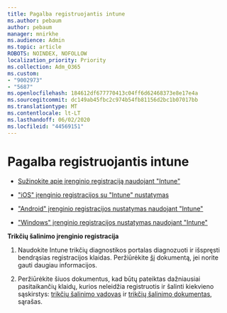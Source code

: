 ```yaml
---
title: Pagalba registruojantis intune
ms.author: pebaum
author: pebaum
manager: mnirkhe
ms.audience: Admin
ms.topic: article
ROBOTS: NOINDEX, NOFOLLOW
localization_priority: Priority
ms.collection: Adm_O365
ms.custom:
- "9002973"
- "5687"
ms.openlocfilehash: 184612df677770413c04ff6d62468373e8e17e4a
ms.sourcegitcommit: dc149ab45fbc2c974b54fb81156d2bc1b07017bb
ms.translationtype: MT
ms.contentlocale: lt-LT
ms.lasthandoff: 06/02/2020
ms.locfileid: "44569151"
---
```

# <a name="help-with-intune-enrollment"></a>Pagalba registruojantis intune


- [Sužinokite apie įrenginio registraciją naudojant "Intune"](https://docs.microsoft.com/intune/device-enrollment)

- ["iOS" įrenginio registracijos su "Intune" nustatymas](https://docs.microsoft.com/intune/ios-enroll)

- ["Android" įrenginio registracijos nustatymas naudojant "Intune"](https://docs.microsoft.com/intune/android-enroll)

- ["Windows" įrenginio registracijos nustatymas naudojant "Intune"](https://docs.microsoft.com/intune/windows-enroll)

**Trikčių šalinimo įrenginio registracija**

1. Naudokite Intune trikčių diagnostikos portalas diagnozuoti ir išspręsti bendrąsias registracijos klaidas. Peržiūrėkite [šį](https://docs.microsoft.com/intune/help-desk-operators) dokumentą, jei norite gauti daugiau informacijos.

2. Peržiūrėkite šiuos dokumentus, kad būtų pateiktas dažniausiai pasitaikančių klaidų, kurios neleidžia registruotis ir šalinti kiekvieno sąskirstys: [trikčių šalinimo vadovas](https://support.microsoft.com/help/4469913/troubleshooting-windows-device-enrollment-problems-in-microsoft-intune) ir [trikčių šalinimo dokumentas](https://docs.microsoft.com/intune/troubleshoot-device-enrollment-in-intune), sąrašas.